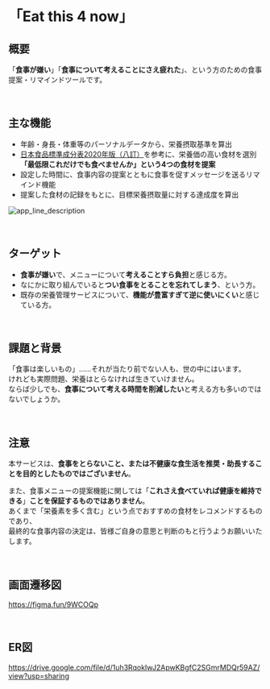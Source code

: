 # 「Eat this 4 now」

## 概要

「**食事が嫌い**」「**食事について考えることにさえ疲れた**」、という方のための食事提案・リマインドツールです。<br>

<br />


## 主な機能

- 年齢・身長・体重等のパーソナルデータから、栄養摂取基準を算出
- [日本食品標準成分表2020年版（八訂）](https://www.mext.go.jp/a_menu/syokuhinseibun/index.htm)を参考に、栄養価の高い食材を選別<br>
**「最低限これだけでも食べませんか」という4つの食材を提案**
- 設定した時間に、食事内容の提案とともに食事を促すメッセージを送るリマインド機能
- 提案した食材の記録をもとに、目標栄養摂取量に対する達成度を算出

![app_line_description](https://user-images.githubusercontent.com/79901594/148671227-18a8cceb-5ca2-4df1-b299-741c05c78dc8.png)

<br />


## ターゲット

- **食事が嫌い**で、メニューについて**考えることすら負担**と感じる方。<br>
- なにかに取り組んでいると**つい食事をとることを忘れてしまう**、という方。<br>
- 既存の栄養管理サービスについて、**機能が豊富すぎて逆に使いにくい**と感じている方。<br>

<br /> 


## 課題と背景

「食事は楽しいもの」……それが当たり前でない人も、世の中にはいます。<br>
けれども実際問題、栄養はとらなければ生きていけません。<br>
ならば少しでも、**食事について考える時間を削減したい**と考える方も多いのではないでしょうか。<br>

<br />


## 注意

本サービスは、**食事をとらないこと、または不健康な食生活を推奨・助長することを目的としたものではございません**。<br>

また、食事メニューの提案機能に関しては「**これさえ食べていれば健康を維持できる**」**ことを保証するものではありません**。<br>
あくまで「栄養素を多く含む」という点でおすすめの食材をレコメンドするものであり、<br>
最終的な食事内容の決定は、皆様ご自身の意思と判断のもと行うようお願いいたします。<br>

<br />


## 画面遷移図

https://figma.fun/9WCOQp

<br />


## ER図

https://drive.google.com/file/d/1uh3RqokIwJ2ApwKBgfC2SGmrMDQr59AZ/view?usp=sharing

<br />